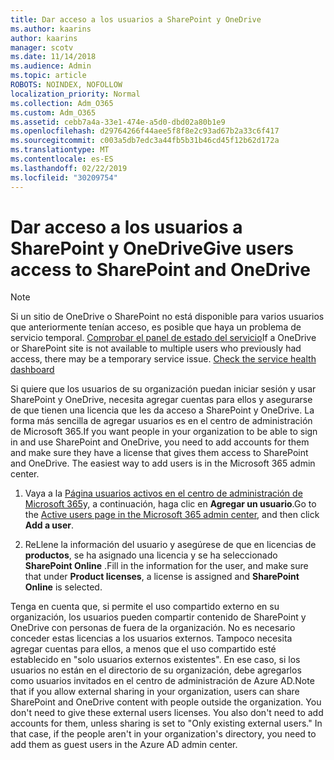 ```yaml
---
title: Dar acceso a los usuarios a SharePoint y OneDrive
ms.author: kaarins
author: kaarins
manager: scotv
ms.date: 11/14/2018
ms.audience: Admin
ms.topic: article
ROBOTS: NOINDEX, NOFOLLOW
localization_priority: Normal
ms.collection: Adm_O365
ms.custom: Adm_O365
ms.assetid: cebb7a4a-33e1-474e-a5d0-dbd02a80b1e9
ms.openlocfilehash: d29764266f44aee5f8f8e2c93ad67b2a33c6f417
ms.sourcegitcommit: c003a5db7edc3a44fb5b31b46cd45f12b62d172a
ms.translationtype: MT
ms.contentlocale: es-ES
ms.lasthandoff: 02/22/2019
ms.locfileid: "30209754"
---
```

# <a name="give-users-access-to-sharepoint-and-onedrive"></a><span data-ttu-id="b3731-102">Dar acceso a los usuarios a SharePoint y OneDrive</span><span class="sxs-lookup"><span data-stu-id="b3731-102">Give users access to SharePoint and OneDrive</span></span>

> [!NOTE]
> <span data-ttu-id="b3731-p101">Si un sitio de OneDrive o SharePoint no está disponible para varios usuarios que anteriormente tenían acceso, es posible que haya un problema de servicio temporal. [Comprobar el panel de estado del servicio](https://portal.office.com/adminportal/home#/servicehealth)</span><span class="sxs-lookup"><span data-stu-id="b3731-p101">If a OneDrive or SharePoint site is not available to multiple users who previously had access, there may be a temporary service issue. [Check the service health dashboard](https://portal.office.com/adminportal/home#/servicehealth)</span></span>
  
<span data-ttu-id="b3731-p102">Si quiere que los usuarios de su organización puedan iniciar sesión y usar SharePoint y OneDrive, necesita agregar cuentas para ellos y asegurarse de que tienen una licencia que les da acceso a SharePoint y OneDrive. La forma más sencilla de agregar usuarios es en el centro de administración de Microsoft 365.</span><span class="sxs-lookup"><span data-stu-id="b3731-p102">If you want people in your organization to be able to sign in and use SharePoint and OneDrive, you need to add accounts for them and make sure they have a license that gives them access to SharePoint and OneDrive. The easiest way to add users is in the Microsoft 365 admin center.</span></span>
  
1. <span data-ttu-id="b3731-107">Vaya a la [Página usuarios activos en el centro de administración de Microsoft 365](https://portal.office.com/adminportal/home#/users)y, a continuación, haga clic en **Agregar un usuario**.</span><span class="sxs-lookup"><span data-stu-id="b3731-107">Go to the [Active users page in the Microsoft 365 admin center](https://portal.office.com/adminportal/home#/users), and then click **Add a user**.</span></span>
    
2. <span data-ttu-id="b3731-108">ReLlene la información del usuario y asegúrese de que en licencias de **productos**, se ha asignado una licencia y se ha seleccionado **SharePoint Online** .</span><span class="sxs-lookup"><span data-stu-id="b3731-108">Fill in the information for the user, and make sure that under **Product licenses**, a license is assigned and **SharePoint Online** is selected.</span></span> 
    
<span data-ttu-id="b3731-p103">Tenga en cuenta que, si permite el uso compartido externo en su organización, los usuarios pueden compartir contenido de SharePoint y OneDrive con personas de fuera de la organización. No es necesario conceder estas licencias a los usuarios externos. Tampoco necesita agregar cuentas para ellos, a menos que el uso compartido esté establecido en "solo usuarios externos existentes". En ese caso, si los usuarios no están en el directorio de su organización, debe agregarlos como usuarios invitados en el centro de administración de Azure AD.</span><span class="sxs-lookup"><span data-stu-id="b3731-p103">Note that if you allow external sharing in your organization, users can share SharePoint and OneDrive content with people outside the organization. You don't need to give these external users licenses. You also don't need to add accounts for them, unless sharing is set to "Only existing external users." In that case, if the people aren't in your organization's directory, you need to add them as guest users in the Azure AD admin center.</span></span>
  

